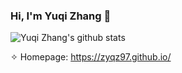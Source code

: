### Hi, I'm Yuqi Zhang 👋

![Yuqi Zhang's github stats](https://github-readme-stats.vercel.app/api?username=zyqz97&show_icons=true&hide=prs&count_private=false&theme=default_repocard&include_orgs=true)

✧ Homepage: https://zyqz97.github.io/


<!--
**zyqz97/zyqz97** is a ✨ _special_ ✨ repository because its `README.md` (this file) appears on your GitHub profile.

Here are some ideas to get you started:


- 🌱 I’m currently learning ...
- 👯 I’m looking to collaborate on ...
- 🤔 I’m looking for help with ...
- 💬 Ask me about ...
- 📫 How to reach me: ...
- 😄 Pronouns: ...
- ⚡ Fun fact: ...
-->
